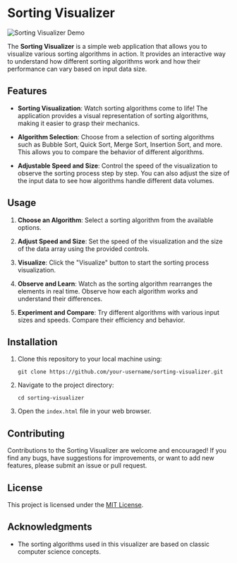 
# Sorting Visualizer

![Sorting Visualizer Demo](demo.gif)

The **Sorting Visualizer** is a simple web application that allows you to visualize various sorting algorithms in action. It provides an interactive way to understand how different sorting algorithms work and how their performance can vary based on input data size.

## Features

- **Sorting Visualization**: Watch sorting algorithms come to life! The application provides a visual representation of sorting algorithms, making it easier to grasp their mechanics.

- **Algorithm Selection**: Choose from a selection of sorting algorithms such as Bubble Sort, Quick Sort, Merge Sort, Insertion Sort, and more. This allows you to compare the behavior of different algorithms.

- **Adjustable Speed and Size**: Control the speed of the visualization to observe the sorting process step by step. You can also adjust the size of the input data to see how algorithms handle different data volumes.

## Usage

1. **Choose an Algorithm**: Select a sorting algorithm from the available options.

2. **Adjust Speed and Size**: Set the speed of the visualization and the size of the data array using the provided controls.

3. **Visualize**: Click the "Visualize" button to start the sorting process visualization.

4. **Observe and Learn**: Watch as the sorting algorithm rearranges the elements in real time. Observe how each algorithm works and understand their differences.

5. **Experiment and Compare**: Try different algorithms with various input sizes and speeds. Compare their efficiency and behavior.

## Installation

1. Clone this repository to your local machine using:

   ```
   git clone https://github.com/your-username/sorting-visualizer.git
   ```

2. Navigate to the project directory:

   ```
   cd sorting-visualizer
   ```

3. Open the `index.html` file in your web browser.

## Contributing

Contributions to the Sorting Visualizer are welcome and encouraged! If you find any bugs, have suggestions for improvements, or want to add new features, please submit an issue or pull request.

## License

This project is licensed under the [MIT License](LICENSE).

## Acknowledgments

- The sorting algorithms used in this visualizer are based on classic computer science concepts.

